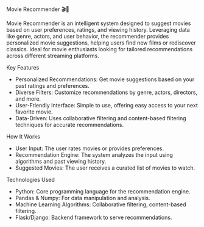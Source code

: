 Movie Recommender 🎬🍿

Movie Recommender is an intelligent system designed to suggest movies based on user preferences, ratings, and viewing history. Leveraging data like genre, actors, and user behavior, the recommender provides personalized movie suggestions, helping users find new films or rediscover classics. Ideal for movie enthusiasts looking for tailored recommendations across different streaming platforms.

Key Features
- Personalized Recommendations: Get movie suggestions based on your past ratings and preferences.
- Diverse Filters: Customize recommendations by genre, actors, directors, and more.
- User-Friendly Interface: Simple to use, offering easy access to your next favorite movie.
- Data-Driven: Uses collaborative filtering and content-based filtering techniques for accurate recommendations.

How It Works
- User Input: The user rates movies or provides preferences.
- Recommendation Engine: The system analyzes the input using algorithms and past viewing history.
- Suggested Movies: The user receives a curated list of movies to watch.

Technologies Used
- Python: Core programming language for the recommendation engine.
- Pandas & Numpy: For data manipulation and analysis.
- Machine Learning Algorithms: Collaborative filtering, content-based filtering.
- Flask/Django: Backend framework to serve recommendations.
